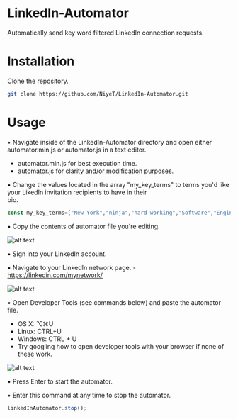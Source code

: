 # LinkedIn-Automator
Automatically send key word filtered LinkedIn connection requests.

# Installation

Clone the repository.

````sh
git clone https://github.com/NiyeT/LinkedIn-Automator.git
````

# Usage

• Navigate inside of the LinkedIn-Automator directory and open either automator.min.js or automator.js in a text editor.   
- automator.min.js for best execution time.
- automator.js for clarity and/or modification purposes.

• Change the values located in the array "my_key_terms" to terms you'd like your LikedIn invitation recipients to have in their   
  bio.

````javascript
const my_key_terms=["New York","ninja","hard working","Software","Engineer"];
````

• Copy the contents of automator file you're editing.

![alt text](https://i.imgur.com/9TwFqy4.png)

• Sign into your LinkedIn account.

• Navigate to your LinkedIn network page.
 -https://linkedin.com/mynetwork/

![alt text](https://i.imgur.com/iZcH3mB.jpg?1)

• Open Developer Tools (see commands below) and paste the automator file.

- OS X: ⌥⌘U
- Linux: CTRL+U
- Windows: CTRL + U
- Try googling how to open developer tools with your browser if none of these work.

![alt text](https://i.imgur.com/cCjpOs0.jpg?1)

• Press Enter to start the automator.

• Enter this command at any time to stop the automator.

````javascript
linkedInAutomator.stop();
````
